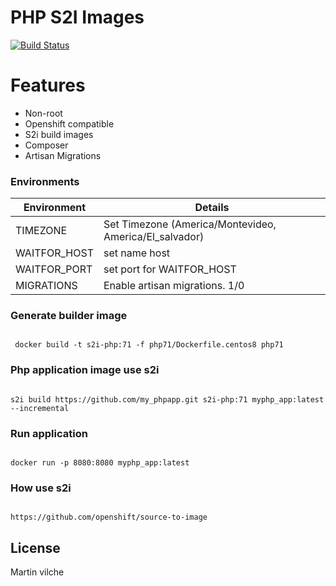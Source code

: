 # PHP S2I Images 
[![Build Status](https://travis-ci.org/joemccann/dillinger.svg?branch=master)](https://travis-ci.org/joemccann/dillinger)


# Features

- Non-root
- Openshift compatible
- S2i build images
- Composer
- Artisan Migrations

### Environments


| Environment | Details |
| ------ | ------ |
| TIMEZONE | Set Timezone (America/Montevideo, America/El_salvador) |
| WAITFOR_HOST | set name host |
| WAITFOR_PORT | set port for WAITFOR_HOST |
| MIGRATIONS | Enable artisan migrations. 1/0  |


### Generate builder image

```console

 docker build -t s2i-php:71 -f php71/Dockerfile.centos8 php71

```

### Php application image use s2i

```console

s2i build https://github.com/my_phpapp.git s2i-php:71 myphp_app:latest --incremental

```


### Run application

```console

docker run -p 8080:8080 myphp_app:latest

```

### How use s2i

```console

https://github.com/openshift/source-to-image

```

License
----

Martin vilche
